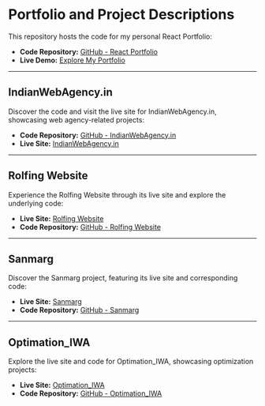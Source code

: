 # Portfolio and Project Descriptions

This repository hosts the code for my personal React Portfolio:

- **Code Repository:** [GitHub - React Portfolio](https://github.com/kartik-gupta-ij/react-portfolio)
- **Live Demo:** [Explore My Portfolio](https://kartik-gupta-ij.vercel.app)

---

## IndianWebAgency.in

Discover the code and visit the live site for IndianWebAgency.in, showcasing web agency-related projects:

- **Code Repository:** [GitHub - IndianWebAgency.in](https://github.com/kartik-gupta-ij/IndianWebAgency.in)
- **Live Site:** [IndianWebAgency.in](https://kartik-gupta-ij.github.io/IndianWebAgency.in)

---

## Rolfing Website

Experience the Rolfing Website through its live site and explore the underlying code:

- **Live Site:** [Rolfing Website](https://kartik-gupta-ij.github.io/Rolfing)
- **Code Repository:** [GitHub - Rolfing Website](https://github.com/kartik-gupta-ij/Rolfing)

---

## Sanmarg

Discover the Sanmarg project, featuring its live site and corresponding code:

- **Live Site:** [Sanmarg](https://sanmarg.onrender.com)
- **Code Repository:** [GitHub - Sanmarg](https://github.com/kartik-gupta-ij/SanMarg)

---

## Optimation_IWA

Explore the live site and code for Optimation_IWA, showcasing optimization projects:

- **Live Site:** [Optimation_IWA](https://kartik-gupta-ij.github.io/Optimation_IWA)
- **Code Repository:** [GitHub - Optimation_IWA](https://github.com/kartik-gupta-ij/Optimation_IWA)
